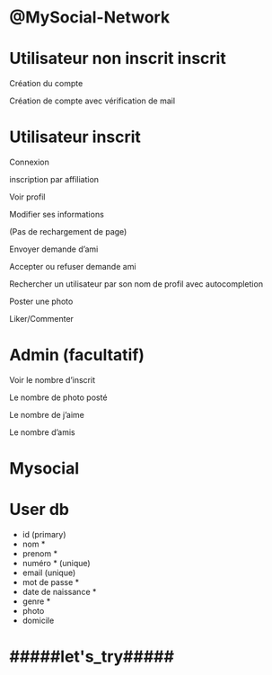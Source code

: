 # @MySocial-Network

# Utilisateur non inscrit inscrit

Création du compte

Création de compte avec vérification de mail


# Utilisateur inscrit

Connexion

inscription par affiliation

Voir profil

Modifier ses informations

(Pas de rechargement de page)

Envoyer demande d’ami

Accepter ou refuser demande ami

Rechercher un utilisateur par son nom de profil avec autocompletion

Poster une photo

Liker/Commenter

# Admin (facultatif)
Voir le nombre d’inscrit

Le nombre de photo posté

Le nombre de j’aime

Le nombre d’amis
# Mysocial

# User db
- id (primary)
- nom *
- prenom *
- numéro * (unique)
- email (unique)
- mot de passe *
- date de naissance *
- genre *
- photo
- domicile
# #####let's_try#####

